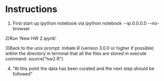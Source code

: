 Instructions
============

1) First start up ipython notebook via ipython notebook --ip:0.0.0.0 --no-browser

2)Run 'New HW 2.ipynb'

3)Back to the unix prompt: Initiate R (verison 3.0.0 or higher if possible) within the directory in terminal that all the files are stored in
execute command: source("hw2.R")

4) "At this point the data has been curated and the next step should be followed"

